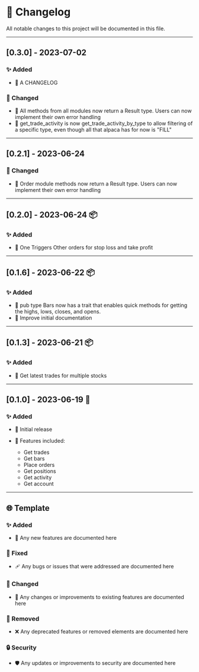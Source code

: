 # 🚀 Changelog

All notable changes to this project will be documented in this file.

---

## [0.3.0] - 2023-07-02

### ✨ Added

- 🌟 A CHANGELOG

### 🔄 Changed

- 🔄 All methods from all modules now return a Result type. Users can now implement their own error handling
- 🔄 get_trade_activity is now get_trade_activity_by_type to allow filtering of a specific type, even though all that alpaca has for now is "FILL"

---

## [0.2.1] - 2023-06-24

### 🔄 Changed

- 🔄 Order module methods now return a Result type. Users can now implement their own error handling

---

## [0.2.0] - 2023-06-24 📦

### ✨ Added

- 🌟 One Triggers Other orders for stop loss and take profit

---

## [0.1.6] - 2023-06-22 📦

### ✨ Added

- 🌟 pub type Bars now has a trait that enables quick methods for getting the highs, lows, closes, and opens.
- 🌟 Improve initial documentation

---

## [0.1.3] - 2023-06-21 📦

### ✨ Added

- 🌟 Get latest trades for multiple stocks

---

## [0.1.0] - 2023-06-19 🎉

### ✨ Added

- 🎈 Initial release

- 🚀 Features included:
  - Get trades
  - Get bars
  - Place orders
  - Get positions
  - Get activity
  - Get account

---

## 🌐 Template

### ✨ Added

- 🚀 Any new features are documented here

### 🐞 Fixed

- 🩹 Any bugs or issues that were addressed are documented here

### 🔄 Changed

- 🔄 Any changes or improvements to existing features are documented here

### 🚫 Removed

- ❌ Any deprecated features or removed elements are documented here

### 🔒 Security

- 🛡️ Any updates or improvements to security are documented here
